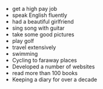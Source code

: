 + get a high pay job
+ speak English fluently
+ had a beautiful girlfriend
+ sing song with guitar
+ take some good pictures
+ play golf
+ travel extensively
+ swimming
+ Cycling to faraway places
+ Developed a number of websites
+ read more than 100 books
+ Keeping a diary for over a decade